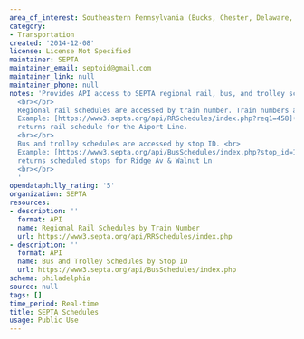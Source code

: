 ```yaml
---
area_of_interest: Southeastern Pennsylvania (Bucks, Chester, Delaware, Montgomery, Philadelphia counties)
category:
- Transportation
created: '2014-12-08'
license: License Not Specified
maintainer: SEPTA
maintainer_email: septoid@gmail.com
maintainer_link: null
maintainer_phone: null
notes: 'Provides API access to SEPTA regional rail, bus, and trolley schedules. 
  <br></br>
  Regional rail schedules are accessed by train number. Train numbers are in the GTFS files or the route stop API. <br>
  Example: [https://www3.septa.org/api/RRSchedules/index.php?req1=458](https://www3.septa.org/api/RRSchedules/index.php?req1=458)
  returns rail schedule for the Aiport Line.
  <br></br>
  Bus and trolley schedules are accessed by stop ID. <br>
  Example: [https://www3.septa.org/api/BusSchedules/index.php?stop_id=12345](https://www3.septa.org/BusSchedules/index.php?stop_id=12345) 
  returns scheduled stops for Ridge Av & Walnut Ln
  <br></br>
  '
opendataphilly_rating: '5'
organization: SEPTA
resources:
- description: ''
  format: API
  name: Regional Rail Schedules by Train Number
  url: https://www3.septa.org/api/RRSchedules/index.php
- description: ''
  format: API
  name: Bus and Trolley Schedules by Stop ID
  url: https://www3.septa.org/api/BusSchedules/index.php
schema: philadelphia
source: null
tags: []
time_period: Real-time
title: SEPTA Schedules
usage: Public Use
---
```

